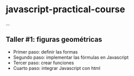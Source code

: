 # javascript-practical-course

...

## Taller #1: figuras geométricas

- Primer paso: definir las formas
- Segundo paso: implementar las fórmulas en Javascript
- Tercer paso: crear funciones
- Cuarto paso: integrar Javascript con html